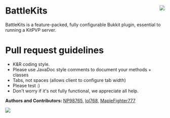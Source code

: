 BattleKits <img src = "http://i.imgur.com/swmVU.png" align = "right" style = "display: inline">
======

BattleKits is a feature-packed, fully configurable Bukkit plugin, essential to running a KitPVP server.



Pull request guidelines
======

* K&R coding style.
* Please use JavaDoc style comments to document your methods + classes
* Tabs, not spaces (allows client to configure tab width)
* Please test :)
* Don't worry if it's not fully functional, we appreciate all help.


<b>Authors and Contributors:</b>
<a href = "http://dev.bukkit.org/profiles/np98765">NP98765</a>, <a href = "http://dev.bukkit.org/profiles/lol768">lol768</a>, <a href = "http://dev.bukkit.org/profiles/maplefighter777">MapleFighter777</a>

<a href = "http://dev.bukkit.org/server-mods/battlekits/"><img src = "http://i.imgur.com/gDb1R.png" /></a>

